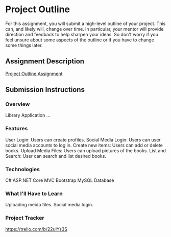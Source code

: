 # Project Outline
For this assignment, you will submit a high-level outline of your project. This can, and likely will, change over time. In particular, your mentor will provide direction and feedback to help sharpen your ideas. So don't worry if you feel unsure about some aspects of the outline or if you have to change some things later.

## Assignment Description
[Project Outline Assignment](https://education.launchcode.org/liftoff/modules/assignments/project-outline)

## Submission Instructions

### Overview
Library Application
...
### Features
User Login: Users can create profiles.
Social Media Login: Users can user social media accounts to log in. 
Create new items: Users can add or delete books.
Upload Media Files: Users can upload pictures of the books.
List and Search: User can search and list desired books.
### Technologies
C# 
ASP.NET Core MVC 
Bootstrap 
MySQL Database 
### What I'll Have to Learn
Uploading meida files.
Social media login.
### Project Tracker
https://trello.com/b/22ulYs3S
